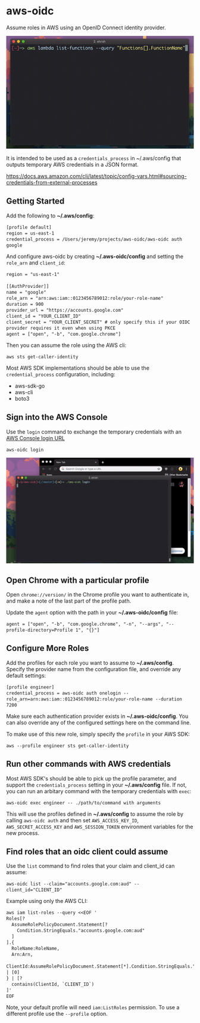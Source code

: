 # aws-oidc

Assume roles in AWS using an OpenID Connect identity provider.

![example](docs/aws-oidc-lambda.gif)

It is intended to be used as a `credentials_process` in ~/.aws/config that outputs temporary AWS credentials in a JSON format.

https://docs.aws.amazon.com/cli/latest/topic/config-vars.html#sourcing-credentials-from-external-processes

## Getting Started

Add the following to **~/.aws/config**:

    [profile default]
    region = us-east-1
    credential_process = /Users/jeremy/projects/aws-oidc/aws-oidc auth google

And configure aws-oidc by creating **~/.aws-oidc/config** and setting the `role_arn` and `client_id`:

    region = "us-east-1"

    [[AuthProvider]]
    name = "google"
    role_arn = "arn:aws:iam::0123456789012:role/your-role-name"
    duration = 900
    provider_url = "https://accounts.google.com"
    client_id = "YOUR_CLIENT_ID"
    client_secret = "YOUR_CLIENT_SECRET" # only specify this if your OIDC provider requires it even when using PKCE
    agent = ["open", "-b", "com.google.chrome"]

Then you can assume the role using the AWS cli:

    aws sts get-caller-identity

Most AWS SDK implementations should be able to use the `credential_process` configuration, including:

* aws-sdk-go
* aws-cli
* boto3

## Sign into the AWS Console

Use the `login` command to exchange the temporary credentials with an [AWS Console login URL](https://docs.aws.amazon.com/IAM/latest/UserGuide/id_roles_providers_enable-console-custom-url.html)

    aws-oidc login

![example](docs/aws-oidc-console-login.gif)

## Open Chrome with a particular profile

Open `chrome://version/` in the Chrome profile you want to authenticate in, and make a note of the last part of the profile path.

Update the `agent` option with the path in your **~/.aws-oidc/config** file:

    agent = ["open", "-b", "com.google.chrome", "-n", "--args", "--profile-directory=Profile 1", "{}"]

## Configure More Roles

Add the profiles for each role you want to assume to **~/.aws/config**. Specify the provider name from the configuration file, and override any default settings:

    [profile engineer]
    credential_process = aws-oidc auth onelogin --role_arn=arn:aws:iam::0123456789012:role/your-role-name --duration 7200

Make sure each authentication provider exists in **~/.aws-oidc/config**. You can also override any of the configured settings here on the command line.

To make use of this new role, simply specify the `profile` in your AWS SDK:

    aws --profile engineer sts get-caller-identity

## Run other commands with AWS credentials

Most AWS SDK's should be able to pick up the profile parameter, and support the `credentials_process` setting in your **~/.aws/config** file. If not, you can run an arbitary command with the temporary credentials with `exec`:

    aws-oidc exec engineer -- ./path/to/command with arguments

This will use the profiles defined in **~/.aws/config** to assume the role by calling `aws-oidc auth` and then set `AWS_ACCESS_KEY_ID`, `AWS_SECRET_ACCESS_KEY` and `AWS_SESSION_TOKEN` environment variables for the new process.

## Find roles that an oidc client could assume

Use the `list` command to find roles that your claim and client_id can assume:

    aws-oidc list --claim="accounts.google.com:aud" --client_id="CLIENT_ID"

Example using only the AWS CLI:

    aws iam list-roles --query <<EOF '
    Roles[?
      AssumeRolePolicyDocument.Statement[?
        Condition.StringEquals."accounts.google.com:aud"
      ]
    ].{
      RoleName:RoleName,
      Arn:Arn,
      ClientId:AssumeRolePolicyDocument.Statement[*].Condition.StringEquals."accounts.google.com:aud" | [0]
    } | [?
      contains(ClientId, `CLIENT_ID`)
    ]'
    EOF

Note, your default profile will need `iam:ListRoles` permission. To use a different profile use the `--profile` option.
